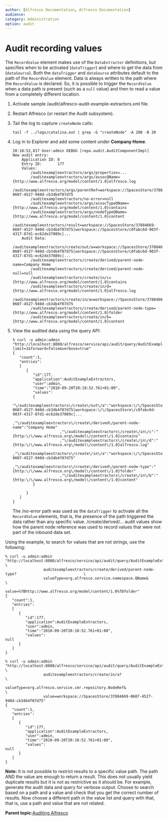 ```yaml
---
author: [Alfresco Documentation, Alfresco Documentation]
audience: 
category: Administration
option: audit
---
```


# Audit recording values

The `RecordValue` element makes use of the `DataExtractor` definitions, but specifies when to be activated \(`dataTrigger`\) and where to get the data from \(`dataSource`\). Both the `dataTrigger` and `dataSource` attributes default to the path of the `RecordValue` element. Data is always written to the path where the `RecordValue` is declared. So, it is possible to trigger the `RecordValue` when a data path is present \(such as a `null` value\) and then to read a value from a completely different location.

1.  Activate sample /audit/alfresco-audit-example-extractors.xml file.

2.  Restart Alfresco \(or restart the Audit subsystem\).

3.  Tail the log to capture `createNode` calls:

    ```
    tail -f ../logs/catalina.out | grep -G "createNode" -A 200 -B 20
    ```

4.  Log in to Explorer and add some content under **Company Home**.

    ```
    20:18:52,817 User:admin DEBUG [repo.audit.AuditComponentImpl] 
    New audit entry: 
    	Application ID: 8
    	Entry ID:       177
    	Values:         
    		/auditexampleextractors/args/properties=...
    		/auditexampleextractors/args/assocQName={http://www.alfresco.org/model/content/1.0}alfresco.log
    		/auditexampleextractors/args/parentRef=workspace://SpacesStore/37884669-0607-4527-940d-cb34b4f07d75
    		/auditexampleextractors/no-error=null
    		/auditexampleextractors/args/assocTypeQName={http://www.alfresco.org/model/content/1.0}contains
    		/auditexampleextractors/args/nodeTypeQName={http://www.alfresco.org/model/content/1.0}content
    		/auditexampleextractors/result=workspace://SpacesStore/37884669-0607-4527-940d-cb34b4f07d75|workspace://SpacesStore/c0fabc6d-903f-4317-87d1-ec62de37089c|...
    	Audit Data: 
    		/auditexampleextractors/create/out/a=workspace://SpacesStore/37884669-0607-4527-940d-cb34b4f07d75|workspace://SpacesStore/c0fabc6d-903f-4317-87d1-ec62de37089c|...
    		/auditexampleextractors/create/derived/parent-node-name=Company Home
    		/auditexampleextractors/create/derived/parent-node-null=null
    		/auditexampleextractors/create/in/c={http://www.alfresco.org/model/content/1.0}contains
    		/auditexampleextractors/create/in/d={http://www.alfresco.org/model/content/1.0}alfresco.log
    		/auditexampleextractors/create/in/a=workspace://SpacesStore/37884669-0607-4527-940d-cb34b4f07d75
    		/auditexampleextractors/create/derived/parent-node-type={http://www.alfresco.org/model/content/1.0}folder
    		/auditexampleextractors/create/in/b={http://www.alfresco.org/model/content/1.0}content
    ```

5.  View the audited data using the query API:

    ```
    % curl -u admin:admin "http://localhost:8080/alfresco/service/api/audit/query/AuditExampleExtractors?limit=1&forward=false&verbose=true"
    {
       "count":1,
       "entries": 
       [
          {
             "id":177,
             "application":AuditExampleExtractors,
             "user":admin,
             "time":"2010-09-20T20:18:52.761+01:00",
             "values":
             {
                         "\/auditexampleextractors\/create\/out\/a":"workspace:\/\/SpacesStore\/37884669-0607-4527-940d-cb34b4f07d75|workspace:\/\/SpacesStore\/c0fabc6d-903f-4317-87d1-ec62de37089c|...
                         ,"\/auditexampleextractors\/create\/derived\/parent-node-name":"Company Home"
                         ,"\/auditexampleextractors\/create\/in\/c":"{http:\/\/www.alfresco.org\/model\/content\/1.0}contains"
                         ,"\/auditexampleextractors\/create\/in\/d":"{http:\/\/www.alfresco.org\/model\/content\/1.0}alfresco.log"
                         ,"\/auditexampleextractors\/create\/in\/a":"workspace:\/\/SpacesStore\/37884669-0607-4527-940d-cb34b4f07d75"
                         ,"\/auditexampleextractors\/create\/derived\/parent-node-type":"{http:\/\/www.alfresco.org\/model\/content\/1.0}folder"
                         ,"\/auditexampleextractors\/create\/in\/b":"{http:\/\/www.alfresco.org\/model\/content\/1.0}content"
             }
             
          }
       ]
    }
    ```

    The /no-error path was used as the `dataTrigger` to activate all the `RecordValue` elements, that is, the presence of the path triggered the data rather than any specific value. /create/derived/... audit values show how the parent node reference was used to record values that were not part of the inbound data set.


Using the example, to search for values that are not strings, use the following:

```
% curl -u admin:admin "http://localhost:8080/alfresco/service/api/audit/query/AuditExampleExtractors/ \
                 auditexampleextractors/create/derived/parent-node-type?                              \
                 valueType=org.alfresco.service.namespace.QName&                                      \
                 value=%7Bhttp://www.alfresco.org/model/content/1.0%7Dfolder"
{
   "count":1,
   "entries": 
   [
      {
         "id":177,
         "application":AuditExampleExtractors,
         "user":admin,
         "time":"2010-09-20T20:18:52.761+01:00",
         "values":
null
      }
   ]
}

% curl -u admin:admin "http://localhost:8080/alfresco/service/api/audit/query/AuditExampleExtractors/ \
                 auditexampleextractors/create/in/a?                                                  \
                 valueType=org.alfresco.service.cmr.repository.NodeRef&                               \
                 value=workspace://SpacesStore/37884669-0607-4527-940d-cb34b4f07d75"
{
   "count":1,
   "entries": 
   [
      {
         "id":177,
         "application":AuditExampleExtractors,
         "user":admin,
         "time":"2010-09-20T20:18:52.761+01:00",
         "values":
null
      }
   ]
}
```

**Note:** It is not possible to restrict results to a specific value path. The path AND the value are enough to return a result. This does not usually yield duplicate results but it is not as restrictive as it should be. For example, generate the audit data and query for verbose output. Choose to search based on a path and a value and check that you get the correct number of results. Now choose a different path in the value list and query with that, that is, use a path and value that are not related.

**Parent topic:**[Auditing Alfresco](../concepts/audit-intro.md)

